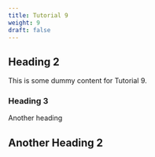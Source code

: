 ```yaml
---
title: Tutorial 9
weight: 9
draft: false
---
```


## Heading 2

This is some dummy content for Tutorial 9.

### Heading 3

Another heading

## Another Heading 2

